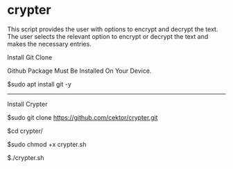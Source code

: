 # crypter
This script provides the user with options to encrypt and decrypt the text. The user selects the relevant option to encrypt or decrypt the text and makes the necessary entries.

Install Git Clone 

Github Package Must Be Installed On Your Device.

$sudo apt install git  -y


----------------------------------

Install Crypter

$sudo git clone https://github.com/cektor/crypter.git

$cd crypter/

$sudo chmod +x crypter.sh

$./crypter.sh

